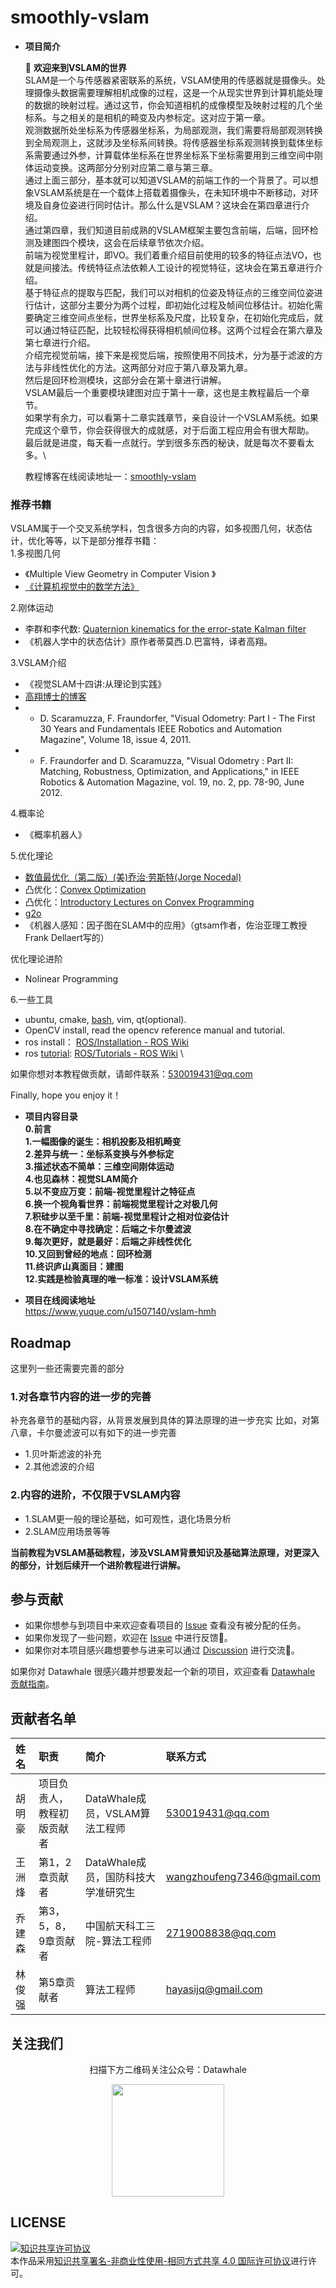 # smoothly-vslam

- **项目简介** 

  👋  **欢迎来到VSLAM的世界**<br />SLAM是一个与传感器紧密联系的系统，VSLAM使用的传感器就是摄像头。处理摄像头数据需要理解相机成像的过程，这是一个从现实世界到计算机能处理的数据的映射过程。通过这节，你会知道相机的成像模型及映射过程的几个坐标系。与之相关的是相机的畸变及内参标定。这对应于第一章。<br />观测数据所处坐标系为传感器坐标系，为局部观测，我们需要将局部观测转换到全局观测上，这就涉及坐标系间转换。将传感器坐标系观测转换到载体坐标系需要通过外参，计算载体坐标系在世界坐标系下坐标需要用到三维空间中刚体运动变换。这两部分分别对应第二章与第三章。<br />通过上面三部分，基本就可以知道VSLAM的前端工作的一个背景了。可以想象VSLAM系统是在一个载体上搭载着摄像头，在未知环境中不断移动，对环境及自身位姿进行同时估计。那么什么是VSLAM？这块会在第四章进行介绍。<br />通过第四章，我们知道目前成熟的VSLAM框架主要包含前端，后端，回环检测及建图四个模块，这会在后续章节依次介绍。<br />前端为视觉里程计，即VO。我们着重介绍目前使用的较多的特征点法VO，也就是间接法。传统特征点法依赖人工设计的视觉特征，这块会在第五章进行介绍。<br />基于特征点的提取与匹配，我们可以对相机的位姿及特征点的三维空间位姿进行估计，这部分主要分为两个过程，即初始化过程及帧间位移估计。初始化需要确定三维空间点坐标，世界坐标系及尺度，比较复杂，在初始化完成后，就可以通过特征匹配，比较轻松得获得相机帧间位移。这两个过程会在第六章及第七章进行介绍。<br />介绍完视觉前端，接下来是视觉后端，按照使用不同技术，分为基于滤波的方法与非线性优化的方法。这两部分对应于第八章及第九章。<br />然后是回环检测模块，这部分会在第十章进行讲解。<br />VSLAM最后一个重要模块建图对应于第十一章，这也是主教程最后一个章节。<br />如果学有余力，可以看第十二章实践章节，亲自设计一个VSLAM系统。如果完成这个章节，你会获得很大的成就感，对于后面工程应用会有很大帮助。<br />最后就是进度，每天看一点就行。学到很多东西的秘诀，就是每次不要看太多。\

  教程博客在线阅读地址一：[smoothly-vslam](https://www.yuque.com/u1507140/vslam-hmh)

<a name="lKFny"></a>
### 推荐书籍
VSLAM属于一个交叉系统学科，包含很多方向的内容，如多视图几何，状态估计，优化等等，以下是部分推荐书籍：<br />1.多视图几何

- 《Multiple View Geometry in Computer Vision 》
- [《计算机视觉中的数学方法》](http://in.ruc.edu.cn/wp-content/uploads/2021/01/Maths-in-3D-computer-vision.pdf)

2.刚体运动

- 李群和李代数: [Quaternion kinematics for the error-state Kalman filter  ](http://www.iri.upc.edu/people/jsola/JoanSola/objectes/notes/kinematics.pdf)
- 《机器人学中的状态估计》原作者蒂莫西.D.巴富特，译者高翔。

3.VSLAM介绍

- 《视觉SLAM十四讲:从理论到实践》
- [高翔博士的博客](https://www.cnblogs.com/gaoxiang12/p/3695962.html)
- - D. Scaramuzza, F. Fraundorfer, "Visual Odometry: Part I - The First 30 Years and Fundamentals IEEE Robotics and Automation Magazine", Volume 18, issue 4, 2011.
- - F. Fraundorfer and D. Scaramuzza, "Visual Odometry : Part II: Matching, Robustness, Optimization, and Applications," in IEEE Robotics & Automation Magazine, vol. 19, no. 2, pp. 78-90, June 2012.

4.概率论

- 《概率机器人》

5.优化理论

- [数值最优化（第二版）(美)乔治·劳斯特(Jorge Nocedal)](https://www.math.uci.edu/~qnie/Publications/NumericalOptimization.pdf)
- 凸优化：[Convex Optimization ](https://web.stanford.edu/~boyd/cvxbook/bv_cvxbook.pdf)
- 凸优化：[Introductory Lectures on Convex Programming](https://citeseerx.ist.psu.edu/viewdoc/download?doi=10.1.1.693.855&rep=rep1&type=pdf)
- [g2o](http://ais.informatik.uni-freiburg.de/publications/papers/kuemmerle11icra.pdf)
- 《机器人感知：因子图在SLAM中的应用》（gtsam作者，佐治亚理工教授 Frank Dellaert写的）

优化理论进阶

- Nolinear Programming

6.一些工具

- ubuntu, cmake, [bash](https://www.zhihu.com/search?q=bash&search_source=Entity&hybrid_search_source=Entity&hybrid_search_extra=%7B%22sourceType%22%3A%22answer%22%2C%22sourceId%22%3A145219653%7D), vim, qt(optional).
- OpenCV install, read the opencv reference manual and tutorial.
-  ros install： [ROS/Installation - ROS Wiki](https://link.zhihu.com/?target=http%3A//wiki.ros.org/ROS/Installation)
- ros [tutorial](https://www.zhihu.com/search?q=tutorial&search_source=Entity&hybrid_search_source=Entity&hybrid_search_extra=%7B%22sourceType%22%3A%22answer%22%2C%22sourceId%22%3A145219653%7D): [ROS/Tutorials - ROS Wiki](https://link.zhihu.com/?target=http%3A//wiki.ros.org/ROS/Tutorials) \

如果你想对本教程做贡献，请邮件联系：530019431@qq.com

Finally, hope you enjoy it！

  
- **项目内容目录** \
**0.前言** \
**1.一幅图像的诞生：相机投影及相机畸变** \
**2.差异与统一：坐标系变换与外参标定** \
**3.描述状态不简单：三维空间刚体运动** \
**4.也见森林：视觉SLAM简介** \
**5.以不变应万变：前端-视觉里程计之特征点** \
**6.换一个视角看世界：前端视觉里程计之对极几何** \
**7.积硅步以至千里：前端-视觉里程计之相对位姿估计** \
**8.在不确定中寻找确定：后端之卡尔曼滤波** \
**9.每次更好，就是最好：后端之非线性优化** \
**10.又回到曾经的地点：回环检测** \
**11.终识庐山真面目：建图** \
**12.实践是检验真理的唯一标准：设计VSLAM系统** 

 - **项目在线阅读地址**\
  https://www.yuque.com/u1507140/vslam-hmh

## Roadmap

这里列一些还需要完善的部分
### 1.对各章节内容的进一步的完善
补充各章节的基础内容，从背景发展到具体的算法原理的进一步充实
比如，对第八章，卡尔曼滤波可以有如下的进一步完善
- 1.贝叶斯滤波的补充
- 2.其他滤波的介绍

### 2.内容的进阶，不仅限于VSLAM内容
- 1.SLAM更一般的理论基础，如可观性，退化场景分析
- 2.SLAM应用场景等等


**当前教程为VSLAM基础教程，涉及VSLAM背景知识及基础算法原理，对更深入的部分，计划后续开一个进阶教程进行讲解。**

## 参与贡献

- 如果你想参与到项目中来欢迎查看项目的 [Issue]() 查看没有被分配的任务。
- 如果你发现了一些问题，欢迎在 [Issue]() 中进行反馈🐛。
- 如果你对本项目感兴趣想要参与进来可以通过 [Discussion]() 进行交流💬。

如果你对 Datawhale 很感兴趣并想要发起一个新的项目，欢迎查看 [Datawhale 贡献指南](https://github.com/datawhalechina/DOPMC#%E4%B8%BA-datawhale-%E5%81%9A%E5%87%BA%E8%B4%A1%E7%8C%AE)。


## 贡献者名单

| 姓名 | 职责 | 简介 | 联系方式|
| :----| :---- | :---- |:---- |
| 胡明豪 | 项目负责人，教程初版贡献者 | DataWhale成员，VSLAM算法工程师 |530019431@qq.com|
| 王洲烽 | 第1，2章贡献者 | DataWhale成员，国防科技大学准研究生 | wangzhoufeng7346@gmail.com |
| 乔建森 | 第3，5，8，9章贡献者| 中国航天科工三院-算法工程师 | 2719008838@qq.com |
| 林俊强 | 第5章贡献者| 算法工程师 | hayasijq@gmail.com |



## 关注我们

<div align=center>
<p>扫描下方二维码关注公众号：Datawhale</p>
<img src="https://raw.githubusercontent.com/datawhalechina/pumpkin-book/master/res/qrcode.jpeg" width = "180" height = "180">
</div>



## LICENSE

<a rel="license" href="http://creativecommons.org/licenses/by-nc-sa/4.0/"><img alt="知识共享许可协议" style="border-width:0" src="https://img.shields.io/badge/license-CC%20BY--NC--SA%204.0-lightgrey" /></a><br />本作品采用<a rel="license" href="http://creativecommons.org/licenses/by-nc-sa/4.0/">知识共享署名-非商业性使用-相同方式共享 4.0 国际许可协议</a>进行许可。

